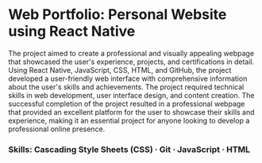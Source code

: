 # Web Portfolio: Personal Website using React Native

The project aimed to create a professional and visually appealing webpage that showcased the user's experience, projects, and certifications in detail. Using React Native, JavaScript, CSS, HTML, and GitHub, the project developed a user-friendly web interface with comprehensive information about the user's skills and achievements. The project required technical skills in web development, user interface design, and content creation. The successful completion of the project resulted in a professional webpage that provided an excellent platform for the user to showcase their skills and experience, making it an essential project for anyone looking to develop a professional online presence.

### Skills: Cascading Style Sheets (CSS) · Git · JavaScript · HTML
